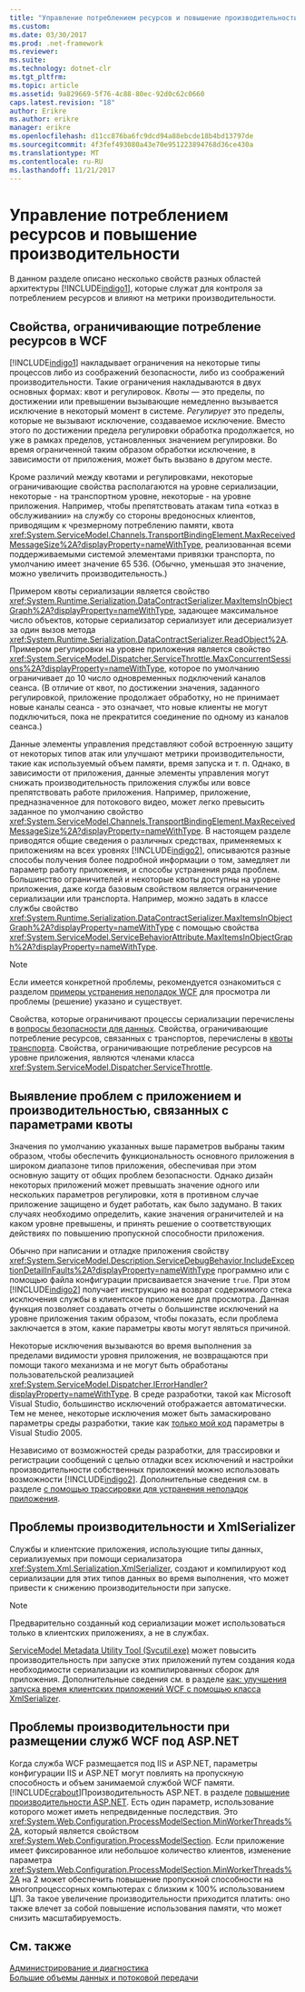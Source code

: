 ```yaml
---
title: "Управление потреблением ресурсов и повышение производительности"
ms.custom: 
ms.date: 03/30/2017
ms.prod: .net-framework
ms.reviewer: 
ms.suite: 
ms.technology: dotnet-clr
ms.tgt_pltfrm: 
ms.topic: article
ms.assetid: 9a829669-5f76-4c88-80ec-92d0c62c0660
caps.latest.revision: "18"
author: Erikre
ms.author: erikre
manager: erikre
ms.openlocfilehash: d11cc876ba6fc9dcd94a88ebcde18b4bd13797de
ms.sourcegitcommit: 4f3fef493080a43e70e951223894768d36ce430a
ms.translationtype: MT
ms.contentlocale: ru-RU
ms.lasthandoff: 11/21/2017
---
```

# <a name="controlling-resource-consumption-and-improving-performance"></a>Управление потреблением ресурсов и повышение производительности
В данном разделе описано несколько свойств разных областей архитектуры [!INCLUDE[indigo1](../../../includes/indigo1-md.md)], которые служат для контроля за потреблением ресурсов и влияют на метрики производительности.  
  
## <a name="properties-that-constrain-resource-consumption-in-wcf"></a>Свойства, ограничивающие потребление ресурсов в WCF  
 [!INCLUDE[indigo1](../../../includes/indigo1-md.md)] накладывает ограничения на некоторые типы процессов либо из соображений безопасности, либо из соображений производительности. Такие ограничения накладываются в двух основных формах: квот и регулировок. *Квоты* — это пределы, по достижении или превышении вызывающие немедленно вызывается исключение в некоторый момент в системе. *Регулирует* это пределы, которые не вызывают исключение, создаваемое исключение. Вместо этого по достижении предела регулировки обработка продолжается, но уже в рамках пределов, установленных значением регулировки. Во время ограниченной таким образом обработки исключение, в зависимости от приложения, может быть вызвано в другом месте.  
  
 Кроме различий между квотами и регулировками, некоторые ограничивающие свойства располагаются на уровне сериализации, некоторые - на транспортном уровне, некоторые - на уровне приложения. Например, чтобы препятствовать атакам типа «отказ в обслуживании» на службу со стороны вредоносных клиентов, приводящим к чрезмерному потреблению памяти, квота <xref:System.ServiceModel.Channels.TransportBindingElement.MaxReceivedMessageSize%2A?displayProperty=nameWithType>, реализованная всеми поддерживаемыми системой элементами привязки транспорта, по умолчанию имеет значение 65 536. (Обычно, уменьшая это значение, можно увеличить производительность.)  
  
 Примером квоты сериализации является свойство <xref:System.Runtime.Serialization.DataContractSerializer.MaxItemsInObjectGraph%2A?displayProperty=nameWithType>, задающее максимальное число объектов, которые сериализатор сериализует или десериализует за один вызов метода <xref:System.Runtime.Serialization.DataContractSerializer.ReadObject%2A>. Примером регулировки на уровне приложения является свойство <xref:System.ServiceModel.Dispatcher.ServiceThrottle.MaxConcurrentSessions%2A?displayProperty=nameWithType>, которое по умолчанию ограничивает до 10 число одновременных подключений каналов сеанса. (В отличие от квот, по достижении значения, заданного регулировкой, приложение продолжает обработку, но не принимает новые каналы сеанса - это означает, что новые клиенты не могут подключиться, пока не прекратится соединение по одному из каналов сеанса.)  
  
 Данные элементы управления представляют собой встроенную защиту от некоторых типов атак или улучшают метрики производительности, такие как используемый объем памяти, время запуска и т. п. Однако, в зависимости от приложения, данные элементы управления могут снижать производительность приложения службы или вовсе препятствовать работе приложения. Например, приложение, предназначенное для потокового видео, может легко превысить заданное по умолчанию свойство <xref:System.ServiceModel.Channels.TransportBindingElement.MaxReceivedMessageSize%2A?displayProperty=nameWithType>. В настоящем разделе приводятся общие сведения о различных средствах, применяемых к приложениям на всех уровнях [!INCLUDE[indigo2](../../../includes/indigo2-md.md)], описываются разные способы получения более подробной информации о том, замедляет ли параметр работу приложения, и способы устранения ряда проблем. Большинство ограничителей и некоторые квоты доступны на уровне приложения, даже когда базовым свойством является ограничение сериализации или транспорта. Например, можно задать в классе службы свойство <xref:System.Runtime.Serialization.DataContractSerializer.MaxItemsInObjectGraph%2A?displayProperty=nameWithType> с помощью свойства <xref:System.ServiceModel.ServiceBehaviorAttribute.MaxItemsInObjectGraph%2A?displayProperty=nameWithType>.  
  
> [!NOTE]
>  Если имеется конкретной проблемы, рекомендуется ознакомиться с разделом [примеры устранения неполадок WCF](../../../docs/framework/wcf/wcf-troubleshooting-quickstart.md) для просмотра ли проблемы (решение) указано и существует.  
  
 Свойства, которые ограничивают процессы сериализации перечислены в [вопросы безопасности для данных](../../../docs/framework/wcf/feature-details/security-considerations-for-data.md). Свойства, ограничивающие потребление ресурсов, связанных с транспортов, перечислены в [квоты транспорта](../../../docs/framework/wcf/feature-details/transport-quotas.md). Свойства, ограничивающие потребление ресурсов на уровне приложения, являются членами класса <xref:System.ServiceModel.Dispatcher.ServiceThrottle>.  
  
## <a name="detecting-application-and-performance-issues-related-to-quota-settings"></a>Выявление проблем с приложением и производительностью, связанных с параметрами квоты  
 Значения по умолчанию указанных выше параметров выбраны таким образом, чтобы обеспечить функциональность основного приложения в широком диапазоне типов приложения, обеспечивая при этом основную защиту от общих проблем безопасности. Однако дизайн некоторых приложений может превышать значение одного или нескольких параметров регулировки, хотя в противном случае приложение защищено и будет работать, как было задумано. В таких случаях необходимо определить, какие значения ограничителей и на каком уровне превышены, и принять решение о соответствующих действиях по повышению пропускной способности приложения.  
  
 Обычно при написании и отладке приложения свойству <xref:System.ServiceModel.Description.ServiceDebugBehavior.IncludeExceptionDetailInFaults%2A?displayProperty=nameWithType> программно или с помощью файла конфигурации присваивается значение `true`. При этом [!INCLUDE[indigo2](../../../includes/indigo2-md.md)] получает инструкцию на возврат содержимого стека исключения службы в клиентское приложение для просмотра. Данная функция позволяет создавать отчеты о большинстве исключений на уровне приложения таким образом, чтобы показать, если проблема заключается в этом, какие параметры квоты могут являться причиной.  
  
 Некоторые исключения вызываются во время выполнения за пределами видимости уровня приложения, не возвращаются при помощи такого механизма и не могут быть обработаны пользовательской реализацией <xref:System.ServiceModel.Dispatcher.IErrorHandler?displayProperty=nameWithType>. В среде разработки, такой как Microsoft Visual Studio, большинство исключений отображается автоматически. Тем не менее, некоторые исключения может быть замаскировано параметры среды разработки, такие как [только мой код](http://go.microsoft.com/fwlink/?LinkId=82174) параметры в Visual Studio 2005.  
  
 Независимо от возможностей среды разработки, для трассировки и регистрации сообщений с целью отладки всех исключений и настройки производительности собственных приложений можно использовать возможности [!INCLUDE[indigo2](../../../includes/indigo2-md.md)]. Дополнительные сведения см. в разделе [с помощью трассировки для устранения неполадок приложения](../../../docs/framework/wcf/diagnostics/tracing/using-tracing-to-troubleshoot-your-application.md).  
  
## <a name="performance-issues-and-xmlserializer"></a>Проблемы производительности и XmlSerializer  
 Службы и клиентские приложения, использующие типы данных, сериализуемых при помощи сериализатора <xref:System.Xml.Serialization.XmlSerializer>, создают и компилируют код сериализации для этих типов данных во время выполнения, что может привести к снижению производительности при запуске.  
  
> [!NOTE]
>  Предварительно созданный код сериализации может использоваться только в клиентских приложениях, а не в службах.  
  
 [ServiceModel Metadata Utility Tool (Svcutil.exe)](../../../docs/framework/wcf/servicemodel-metadata-utility-tool-svcutil-exe.md) может повысить производительность при запуске этих приложений путем создания кода необходимости сериализации из компилированных сборок для приложения. Дополнительные сведения см. в разделе [как: улучшения запуска время клиентских приложений WCF с помощью класса XmlSerializer](../../../docs/framework/wcf/feature-details/startup-time-of-wcf-client-applications-using-the-xmlserializer.md).  
  
## <a name="performance-issues-when-hosting-wcf-services-under-aspnet"></a>Проблемы производительности при размещении служб WCF под ASP.NET  
 Когда служба WCF размещается под IIS и ASP.NET, параметры конфигурации IIS и ASP.NET могут повлиять на пропускную способность и объем занимаемой службой WCF памяти.  [!INCLUDE[crabout](../../../includes/crabout-md.md)]Производительность ASP.NET. в разделе [повышение производительности ASP.NET](http://go.microsoft.com/fwlink/?LinkId=186462).  Есть один параметр, использование которого может иметь непредвиденные последствия. Это <xref:System.Web.Configuration.ProcessModelSection.MinWorkerThreads%2A>, который является свойством <xref:System.Web.Configuration.ProcessModelSection>. Если приложение имеет фиксированное или небольшое количество клиентов, изменение параметра <xref:System.Web.Configuration.ProcessModelSection.MinWorkerThreads%2A> на 2 может обеспечить повышение пропускной способности на многопроцессорных компьютерах с близким к 100% использованием ЦП. За такое увеличение производительности приходится платить: оно также влечет за собой повышение использования памяти, что может снизить масштабируемость.  
  
## <a name="see-also"></a>См. также  
 [Администрирование и диагностика](../../../docs/framework/wcf/diagnostics/index.md)  
 [Большие объемы данных и потоковой передачи](../../../docs/framework/wcf/feature-details/large-data-and-streaming.md)
